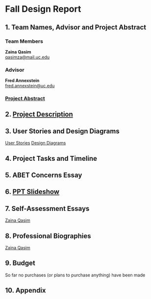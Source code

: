 # Fall Design Report 

## 1. Team Names, Advisor and Project Abstract 

### Team Members

**Zaina Qasim**  
qasimza@mail.uc.edu

### Advisor

**Fred Annexstein**  
fred.annexstein@uc.edu

### [Project Abstract](hw-essays/Project-Abstract.md)

## 2. [Project Description](hw-essays/Project-Description.md)

## 3. User Stories and Design Diagrams
[User Stories](hw-essays/User-Stories.md)
[Design Diagrams](design-diagrams/Design%20Diagrams.pdf)

## 4. Project Tasks and Timeline


## 5. ABET Concerns Essay

## 6. [PPT Slideshow](hw-essays/TuneMe%20%E2%80%93%20Music%20Prediction%20Application.pptx)

## 7. Self-Assessment Essays
[Zaina Qasim](hw-essays/Individual-Capstone-Assessment.md)

## 8. Professional Biographies
[Zaina Qasim](hw-essays/Zaina-Qasim-Professional-Biography.md)

## 9. Budget
So far no purchases (or plans to purchase anything) have been made

## 10. Appendix
